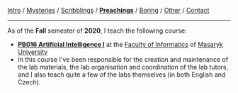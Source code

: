 [Intro](index.html) / [Mysteries](research.html) / [Scribblings](publications.html) / **[Preachings](teaching.html)** / [Boring](bio.html) / [Other](life.html) / [Contact](contact.html)

---

As of the **Fall** semester of **2020**, I teach the following course:

* [**PB016 Artificial Intelligence I**](https://is.muni.cz/course/fi/podzim2020/PB016) at the [Faculty of Informatics](https://www.fi.muni.cz/) of [Masaryk University](https://www.muni.cz/)
 * In this course I've been responsible for the creation and maintenance of the lab materials, the lab organisation and coordination of the lab tutors, and I also teach quite a few of the labs themselves (in both English and Czech).
